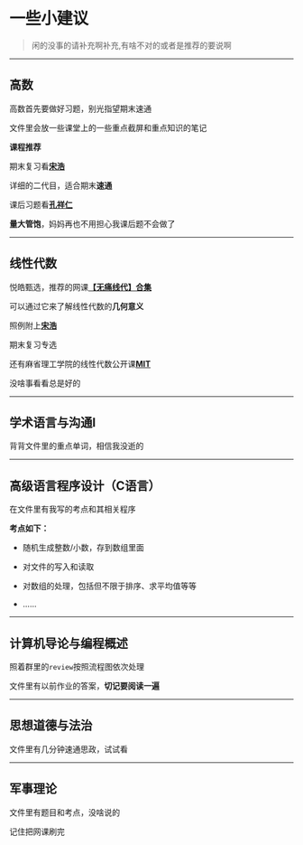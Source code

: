 # 一些小建议<br>

>闲的没事的请补充啊补充,有啥不对的或者是推荐的要说啊<br>

*********************************
## 高数<br>

高数首先要做好习题，别光指望期末速通<br>

文件里会放一些课堂上的一些重点截屏和重点知识的笔记<br>

**课程推荐**<br>

期末复习看[**宋浩**](https://www.bilibili.com/video/BV1CAxaeHEeH/?spm_id_from=333.1387.favlist.content.click "前作1.5亿播放，无需置疑")<br>

详细的二代目，适合期末**速通**<br>

课后习题看[**孔祥仁**](https://www.bilibili.com/video/BV1wH4y1F7R6/?spm_id_from=333.1387.favlist.content.click "题目全面，讲解详细")<br>

**量大管饱**，妈妈再也不用担心我课后题不会做了<br>

*******************************************************
## 线性代数<br>

悦皓甄选，推荐的网课[**【无痛线代】合集**](https://www.bilibili.com/video/BV1wu411T7dj/?spm_id_from=333.337.search-card.all.click&vd_source=3d43e57e0714adbbd305c0a094a09599 "动画讲解，通俗易懂")<br>

可以通过它来了解线性代数的**几何意义**<br>

照例附上[**宋浩**](https://www.bilibili.com/video/BV1h7pteyEww/?spm_id_from=333.337.search-card.all.click&vd_source=3d43e57e0714adbbd305c0a094a09599 "宋浩 无需多言")<br>

期末复习专选<br>

还有麻省理工学院的线性代数公开课[**MIT**](https://www.bilibili.com/video/BV16Z4y1U7oU/?spm_id_from=333.337.search-card.all.click "顶尖的教程")<br>

没啥事看看总是好的<br>

******************************************************
## 学术语言与沟通Ⅰ<br>

背背文件里的重点单词，相信我没逝的<br>

******************************************************
## 高级语言程序设计（C语言）<br>

在文件里有我写的考点和其相关程序<br>

**考点如下：** <br>

+ 随机生成整数/小数，存到数组里面<br>

+ 对文件的写入和读取<br>

+ 对数组的处理，包括但不限于排序、求平均值等等<br>

+ ......<br>

*******************************************************
## 计算机导论与编程概述<br>

照着群里的`review`按照流程图依次处理<br>

文件里有以前作业的答案，**切记要阅读一遍**<br>

***********************************************
## 思想道德与法治<br>

文件里有几分钟速通思政，试试看<br>

**************************************************
## 军事理论<br>

文件里有题目和考点，没啥说的<br>

记住把网课刷完<br>


